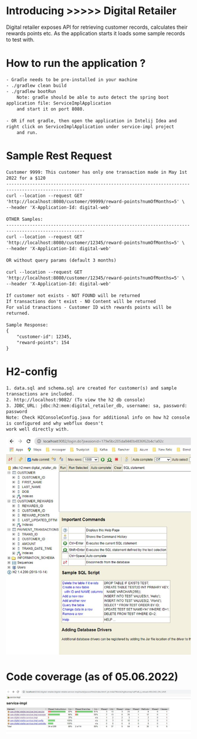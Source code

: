 # Introducing >>>>> Digital Retailer
Digital retailer exposes API for retrieving customer records, calculates their rewards points etc.
As the application starts it loads some sample records to test with.

# How to run the application ?
    - Gradle needs to be pre-installed in your machine
    - ./gradlew clean build
    - ./gradlew bootRun
        Note: gradle should be able to auto detect the spring boot application file: ServiceImplApplication
        and start it on port 8080.

    - OR if not gradle, then open the application in Intelij Idea and right click on ServiceImplApplication under service-impl project 
        and run.

# Sample Rest Request
    Customer 9999: This customer has only one transaction made in May 1st 2022 for a $120
    ----------------------------------------------------------------------------------------------------
    curl --location --request GET 'http://localhost:8080/customer/99999/reward-points?numOfMonths=5' \
    --header 'X-Application-Id: digital-web'
        
    OTHER Samples:
    ----------------------------------------------------------------------------------------------------
    curl --location --request GET 'http://localhost:8080/customer/12345/reward-points?numOfMonths=5' \
    --header 'X-Application-Id: digital-web'

    OR without query params (default 3 months)

    curl --location --request GET 'http://localhost:8080/customer/12345/reward-points?numOfMonths=5' \
    --header 'X-Application-Id: digital-web'

    If customer not exists - NOT FOUND will be returned
    If transactions don't exist - NO Content will be returned
    For valid tranactions - Customer ID with rewards points will be returned.
    
    Sample Response:
    {
        "customer-id": 12345,
        "reward-points": 154
    }

# H2-config
    1. data.sql and schema.sql are created for customer(s) and sample transactions are included.
    2. http://localhost:9082/ (To view the h2 db console)
    3. JDBC_URL: jdbc:h2:mem:digital_retailer_db, username: sa, password: password
    Note: Check H2ConsoleConfig.java for additional info on how h2 console is configured and why webflux doesn't 
    work well directly with.

![h2-console](/static-content/images/h2-console.JPG)

# Code coverage (as of 05.06.2022)

![h2-console](/static-content/images/code-coverage.JPG)